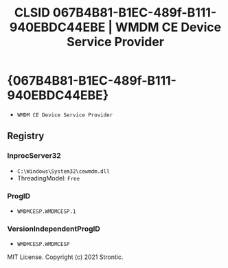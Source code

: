﻿---
title: "CLSID 067B4B81-B1EC-489f-B111-940EBDC44EBE | WMDM CE Device Service Provider"
excerpt: What is COM-Object CLSID 067B4B81-B1EC-489f-B111-940EBDC44EBE?
---

# {067B4B81-B1EC-489f-B111-940EBDC44EBE}

* `WMDM CE Device Service Provider`

## Registry


### InprocServer32

* `C:\Windows\System32\cewmdm.dll`
* ThreadingModel: `Free`

### ProgID

* `WMDMCESP.WMDMCESP.1`

### VersionIndependentProgID

* `WMDMCESP.WMDMCESP`

MIT License. Copyright (c) 2021 Strontic.



